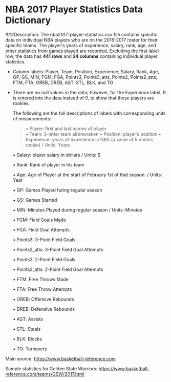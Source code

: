 # NBA 2017 Player Statistics Data Dictionary

###Description: 
The nba2017-player-statistics.csv file contains specific data on individual NBA players who are on the 2016-2017 roster for their specific teams. The player's years of experience, salary, rank, age, and other statistics from games played are recorded. Excluding the first label row, the data has **441 rows** and **24 columns** containing individual player statistics. 

- Column labels: Player, Team, Position, Experience, Salary, Rank, Age, GP, GS, MIN, FGM, FGA, Points3, Points3_atts, Points2, Points2_atts, FTM, FTA, OREB, DREB, AST, STL, BLK, and TO
- There are no null values in the data; however, for the Experience label, R is entered into the data instead of 0, to show that those players are rookies.

  The following are the full descriptions of labels with corresponding units of measurements:
  
   > • Player: first and last names of player  
   > • Team: 3-letter team abbreviation
   > • Position: player’s position
   > • Experience: years of experience in NBA (a value of R means rookie) / Units: Years

    • Salary: player salary in dollars / Units: $

    • Rank: Rank of player in his team

    • Age: Age of Player at the start of February 1st of that season. / Units: Year

    • GP: Games Played furing regular season

    • GS: Games Started

    • MIN: Minutes Played during regular season / Units: Minutes

    • FGM: Field Goals Made

    • FGA: Field Goal Attempts

    • Points3: 3-Point Field Goals

    • Points3_atts: 3-Point Field Goal Attempts

    • Points2: 2-Point Field Goals

    • Points2_atts: 2-Point Field Goal Attempts

    • FTM: Free Throws Made

    • FTA: Free Throw Attempts

    • OREB: Offensive Rebounds

    • DREB: Defensive Rebounds

    • AST: Assists

    • STL: Steals

    • BLK: Blocks

    • TO: Turnovers


Main source: https://www.basketball-reference.com

Sample statistics for Golden State Warriors: https://www.basketball-reference.com/teams/GSW/2017.html  